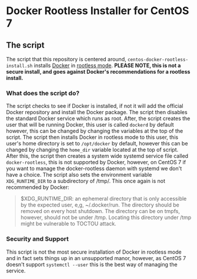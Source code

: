 # Docker Rootless Installer for CentOS 7 

## The script

The script that this repository is centered around, `centos-docker-rootless-install.sh` installs [Docker](https://www.docker.com/) in [rootless mode](https://docs.docker.com/engine/security/rootless/).  **PLEASE NOTE, this is not a secure install, and goes against Docker's recommendations for a rootless install.**

### What does the script do?

The script checks to see if Docker is installed, if not it will add the official Docker repository and install the Docker package.  The script then disables the standard Docker service which runs as root.  After, the script creates the user that will be running Docker, this user is called `dockerd` by default however, this can be changed by changing the variables at the top of the script.  The script then installs Docker in rootless mode to this user, this user's home directory is set to `/opt/docker` by default, however this can be changed by changing the `home_dir` variable located at the top of script.  After this, the script then creates a system wide systemd service file called `docker-rootless`, this is not supported by Docker, however, on CentOS 7 if you want to manage the docker-rootless daemon with systemd we don't have a choice.  The script also sets the environment variable `XDG_RUNTIME_DIR` to a subdirectory of /tmp/.  This once again is not recommended by Docker:

> $XDG_RUNTIME_DIR: an ephemeral directory that is only accessible by the expected user, e,g, ~/.docker/run. The directory should be removed on every host shutdown. The directory can be on tmpfs, however, should not be under /tmp. Locating this directory under /tmp might be vulnerable to TOCTOU attack.

### Security and Support

This script is not the most secure installation of Docker in rootless mode and in fact sets things up in an unsupported manor, however, as CentOS 7 doesn't support `systemctl --user` this is the best way of managing the service.
